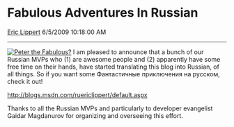 # Fabulous Adventures In Russian

[Eric Lippert](https://social.msdn.microsoft.com/profile/Eric%20Lippert) 6/5/2009 10:18:00 AM

-----

[![Peter the Fabulous?](https://msdnshared.blob.core.windows.net/media/TNBlogsFS/BlogFileStorage/blogs_msdn/ericlippert/WindowsLiveWriter/FabulousAdventuresInRussian_C971/Peter_der-Grosse_1838_3.jpg "Peter the Fabulous?")](http://en.wikipedia.org/wiki/Russia "Peter the Fabulous?") I am pleased to announce that a bunch of our Russian MVPs who (1) are awesome people and (2) apparently have some free time on their hands, have started translating this blog into Russian, of all things. So if you want some Фантастичные приключения на русском, check it out\!

<http://blogs.msdn.com/ruericlippert/default.aspx>

Thanks to all the Russian MVPs and particularly to developer evangelist Gaidar Magdanurov for organizing and overseeing this effort.

